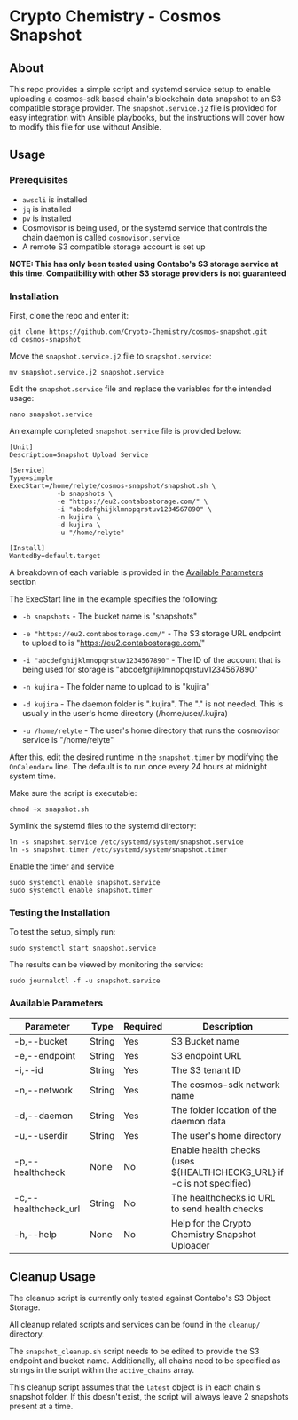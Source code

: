 # Crypto Chemistry - Cosmos Snapshot

## About

This repo provides a simple script and systemd service setup to enable uploading a cosmos-sdk based chain's blockchain data snapshot to an S3 compatible storage provider. The `snapshot.service.j2` file is provided for easy integration with Ansible playbooks, but the instructions will cover how to modify this file for use without Ansible.

## Usage

### Prerequisites 
 - `awscli` is installed
 - `jq` is installed
 - `pv` is installed
 - Cosmovisor is being used, or the systemd service that controls the chain daemon is called `cosmovisor.service`
 - A remote S3 compatible storage account is set up

**NOTE: This has only been tested using Contabo's S3 storage service at this time. Compatibility with other S3 storage providers is not guaranteed**

### Installation

First, clone the repo and enter it:

```
git clone https://github.com/Crypto-Chemistry/cosmos-snapshot.git
cd cosmos-snapshot
```

Move the `snapshot.service.j2` file to `snapshot.service`:

```
mv snapshot.service.j2 snapshot.service
```

Edit the `snapshot.service` file and replace the variables for the intended usage:

```
nano snapshot.service
```

An example completed `snapshot.service` file is provided below:

```
[Unit]
Description=Snapshot Upload Service

[Service]
Type=simple
ExecStart=/home/relyte/cosmos-snapshot/snapshot.sh \
            -b snapshots \
            -e "https://eu2.contabostorage.com/" \
            -i "abcdefghijklmnopqrstuv1234567890" \
            -n kujira \
            -d kujira \
            -u "/home/relyte"

[Install]
WantedBy=default.target
```

A breakdown of each variable is provided in the [Available Parameters](#available-parameters) section

The ExecStart line in the example specifies the following:
- `-b snapshots` - The bucket name is "snapshots"

- `-e "https://eu2.contabostorage.com/"` - The S3 storage URL endpoint to upload to is "https://eu2.contabostorage.com/"

- `-i "abcdefghijklmnopqrstuv1234567890"` - The ID of the account that is being used for storage is "abcdefghijklmnopqrstuv1234567890"

- `-n kujira` - The folder name to upload to is "kujira"

- `-d kujira` - The daemon folder is ".kujira". The "." is not needed. This is usually in the user's home directory (/home/user/.kujira)

- `-u /home/relyte` - The user's home directory that runs the cosmovisor service is "/home/relyte"

After this, edit the desired runtime in the `snapshot.timer` by modifying the `OnCalendar=` line. The default is to run once every 24 hours at midnight system time.

Make sure the script is executable:

```
chmod +x snapshot.sh
```

Symlink the systemd files to the systemd directory:
```
ln -s snapshot.service /etc/systemd/system/snapshot.service
ln -s snapshot.timer /etc/systemd/system/snapshot.timer
```

Enable the timer and service
```
sudo systemctl enable snapshot.service
sudo systemctl enable snapshot.timer
```

### Testing the Installation

To test the setup, simply run:

```
sudo systemctl start snapshot.service
```

The results can be viewed by monitoring the service:

```
sudo journalctl -f -u snapshot.service
```

### Available Parameters

| Parameter            | Type   | Required | Description                                     |
|----------------------|--------|----------|-------------------------------------------------|
| -b,--bucket          | String | Yes      | S3 Bucket name                                  |
| -e,--endpoint        | String | Yes      | S3 endpoint URL                                 |
| -i,--id              | String | Yes      | The S3 tenant ID                                |
| -n,--network         | String | Yes      | The cosmos-sdk network name                     |
| -d,--daemon          | String | Yes      | The folder location of the daemon data          |
| -u,--userdir         | String | Yes      | The user's home directory                       |
| -p,--healthcheck     | None   | No       | Enable health checks (uses ${HEALTHCHECKS_URL} if -c is not specified)|
| -c,--healthcheck_url | String | No       | The healthchecks.io URL to send health checks   |
| -h,--help            | None   | No       | Help for the Crypto Chemistry Snapshot Uploader |

## Cleanup Usage
The cleanup script is currently only tested against Contabo's S3 Object Storage.

All cleanup related scripts and services can be found in the `cleanup/` directory.

The `snapshot_cleanup.sh` script needs to be edited to provide the S3 endpoint and bucket name. Additionally, all chains need to be specified as strings in the script within the `active_chains` array.

This cleanup script assumes that the `latest` object is in each chain's snapshot folder. If this doesn't exist, the script will always leave 2 snapshots present at a time.